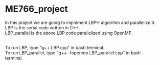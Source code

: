 # ME766_project
In this project we are going to implement LBPH algorithm and parallelize it.<br/>
LBP is the serial code written in C++.<br/>
LBP_parallel is the above LBP code parallelized using OpenMP.<br/><br/>

To run LBP, type "g++ LBP.cpp" in bash terminal.<br/>
To run LBP_parallel, type "g++ -fopenmp LBP_parallel.cpp" in bash terminal.<br/>

